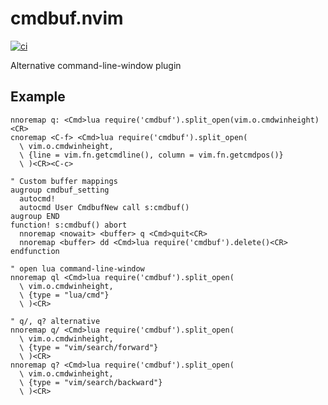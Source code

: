 # cmdbuf.nvim

[![ci](https://github.com/notomo/cmdbuf.nvim/workflows/ci/badge.svg?branch=main)](https://github.com/notomo/cmdbuf.nvim/actions?query=workflow%3Aci+branch%3Amain)

Alternative command-line-window plugin

## Example

```vim
nnoremap q: <Cmd>lua require('cmdbuf').split_open(vim.o.cmdwinheight)<CR>
cnoremap <C-f> <Cmd>lua require('cmdbuf').split_open(
  \ vim.o.cmdwinheight,
  \ {line = vim.fn.getcmdline(), column = vim.fn.getcmdpos()}
  \ )<CR><C-c>

" Custom buffer mappings
augroup cmdbuf_setting
  autocmd!
  autocmd User CmdbufNew call s:cmdbuf()
augroup END
function! s:cmdbuf() abort
  nnoremap <nowait> <buffer> q <Cmd>quit<CR>
  nnoremap <buffer> dd <Cmd>lua require('cmdbuf').delete()<CR>
endfunction

" open lua command-line-window
nnoremap ql <Cmd>lua require('cmdbuf').split_open(
  \ vim.o.cmdwinheight,
  \ {type = "lua/cmd"}
  \ )<CR>

" q/, q? alternative
nnoremap q/ <Cmd>lua require('cmdbuf').split_open(
  \ vim.o.cmdwinheight,
  \ {type = "vim/search/forward"}
  \ )<CR>
nnoremap q? <Cmd>lua require('cmdbuf').split_open(
  \ vim.o.cmdwinheight,
  \ {type = "vim/search/backward"}
  \ )<CR>
```